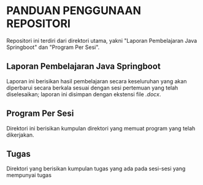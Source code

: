 # PANDUAN PENGGUNAAN REPOSITORI

Repositori ini terdiri dari direktori utama, yakni "Laporan Pembelajaran Java Springboot" dan "Program Per Sesi". 

## Laporan Pembelajaran Java Springboot
Laporan ini berisikan hasil pembelajaran secara keseluruhan yang akan diperbarui secara berkala sesuai dengan sesi pertemuan yang telah diselesaikan; laporan ini disimpan dengan ekstensi file <i>.docx</i>.

## Program Per Sesi
Direktori ini berisikan kumpulan direktori yang memuat program yang telah dikerjakan.

## Tugas
Direktori yang berisikan kumpulan tugas yang ada pada sesi-sesi yang mempunyai tugas